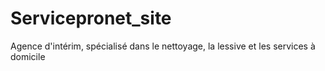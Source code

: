 # Servicepronet_site
Agence d'intérim, spécialisé dans le nettoyage, la lessive et les services à domicile 
